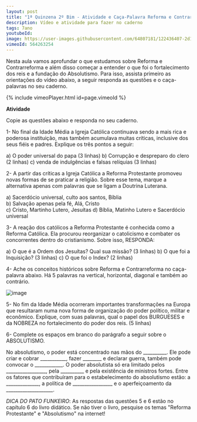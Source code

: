 ```yaml
---
layout: post
title: "1ª Quinzena 2º Bim - Atividade e Caça-Palavra Reforma e Contrarreforma"
description: Vídeo e atividade para fazer no caderno
tags: 7ano
youtubeId: 
image: https://user-images.githubusercontent.com/64807181/122436407-2d1b1080-cf6f-11eb-941f-a03cc38ff944.png
vimeoId: 564263254
---
```


Nesta aula vamos aprofundar o que estudamos sobre Reforma e Contrarreforma e além disso começar a entender o que foi o fortalecimento dos reis e a fundação do Absolutismo. Para isso, assista primeiro as orientações do vídeo abaixo, a seguir responda as questões e o caça-palavras no seu caderno.

{% include vimeoPlayer.html id=page.vimeoId %}

**Atividade**

Copie as questões abaixo e responda no seu caderno.

1- No final da Idade Média a Igreja Católica continuava sendo a mais rica e poderosa instituição, mas também acumulava muitas críticas, inclusive dos seus fiéis e padres. Explique os três pontos a seguir:

a) O poder universal do papa (3 linhas) 
b) Corrupção e despreparo do clero (2 linhas)
c)  venda de indulgências e falsas relíquias (3 linhas)

2- A partir das críticas a Igreja Católica a Reforma Protestante promoveu novas formas de se praticar a religião. Sobre esse tema, marque a alternativa apenas com palavras que se ligam a Doutrina Luterana.

a) Sacerdócio universal, culto aos santos, Bíblia         
b) Salvação apenas pela fé, Alá, Cristo   
c) Cristo, Martinho Lutero, Jesuítas
d) Bíblia, Matinho Lutero e Sacerdócio universal

3- A reação dos católicos a Reforma Protestante é conhecida como a Reforma Católica. Ela procurou reorganizar o catolicismo e combater os concorrentes dentro do cristianismo. Sobre isso, RESPONDA:

a) O que é a Ordem dos Jesuítas? Qual sua missão? (3 linhas)
b) O que foi a Inquisição? (3 linhas)
c) O que foi o Index? (2 linhas)

4- Ache os conceitos históricos sobre Reforma e Contrarreforma no caça-palavra abaixo. Há 5 palavras na vertical, horizontal, diagonal e também ao contrário.

![image](https://user-images.githubusercontent.com/64807181/122436407-2d1b1080-cf6f-11eb-941f-a03cc38ff944.png)

5- No fim da Idade Média ocorreram importantes transformações na Europa que resultaram numa nova forma de organização do poder político, militar e econômico. Explique, com suas palavras, qual o papel dos BURGUESES e da NOBREZA no fortalecimento do poder dos reis. (5 linhas)

6- Complete os espaços em branco do parágrafo a seguir sobre o ABSOLUTISMO.

No absolutismo, o poder está concentrado nas mãos do __________. Ele pode criar e cobrar ___________, fazer ________ e declarar guerra, também pode convocar o ____________. O poder absolutista só era limitado pelos _________________, pela __________  e pela existência de ministros fortes. Entre os fatores que contribuíram para o estabelecimento do absolutismo estão: a ______________, a política de _________________  e o aperfeiçoamento da ____________________.  

*DICA DO PATO FUNKEIRO*: As respostas das questões 5 e 6 estão no capítulo 6 do livro didático. Se não tiver o livro, pesquise os temas "Reforma Protestante" e "Absolutismo" na internet! 
 

